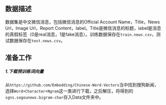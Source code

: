 ## 数据描述

数据集是中文微信消息，包括微信消息的Official Account Name，Title，News Url，Image Url，Report Content，label。Title是微信消息的标题，label是消息的真假标签（0是real消息，1是fake消息）。训练数据保存在`train.news.csv`，测试数据保存在`test.news.csv`。

## 准备工作

##### 1.下载预训练词向量

从`https://github.com/Embedding/Chinese-Word-Vectors`当中找到搜狗新闻，选择`Word+Character+Ngram`这一类进行下载，之后解压，将得到的`sgns.sogounews.bigram-char`存入Data文件夹中。


